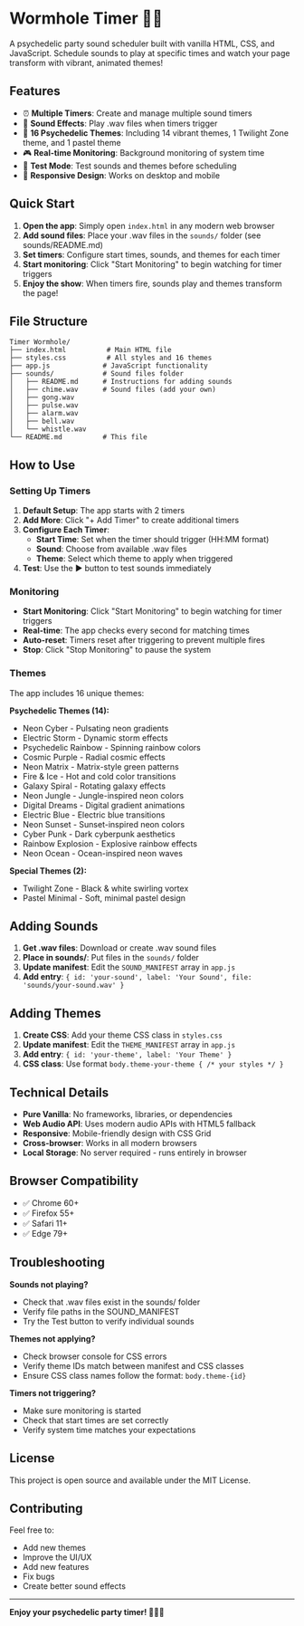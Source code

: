 # Wormhole Timer 🎵🌈

A psychedelic party sound scheduler built with vanilla HTML, CSS, and JavaScript. Schedule sounds to play at specific times and watch your page transform with vibrant, animated themes!

## Features

- ⏰ **Multiple Timers**: Create and manage multiple sound timers
- 🎵 **Sound Effects**: Play .wav files when timers trigger
- 🌈 **16 Psychedelic Themes**: Including 14 vibrant themes, 1 Twilight Zone theme, and 1 pastel theme
- 🎮 **Real-time Monitoring**: Background monitoring of system time
- 🧪 **Test Mode**: Test sounds and themes before scheduling
- 📱 **Responsive Design**: Works on desktop and mobile

## Quick Start

1. **Open the app**: Simply open `index.html` in any modern web browser
2. **Add sound files**: Place your .wav files in the `sounds/` folder (see sounds/README.md)
3. **Set timers**: Configure start times, sounds, and themes for each timer
4. **Start monitoring**: Click "Start Monitoring" to begin watching for timer triggers
5. **Enjoy the show**: When timers fire, sounds play and themes transform the page!

## File Structure

```
Timer Wormhole/
├── index.html          # Main HTML file
├── styles.css          # All styles and 16 themes
├── app.js             # JavaScript functionality
├── sounds/            # Sound files folder
│   ├── README.md      # Instructions for adding sounds
│   ├── chime.wav      # Sound files (add your own)
│   ├── gong.wav
│   ├── pulse.wav
│   ├── alarm.wav
│   ├── bell.wav
│   └── whistle.wav
└── README.md          # This file
```

## How to Use

### Setting Up Timers

1. **Default Setup**: The app starts with 2 timers
2. **Add More**: Click "+ Add Timer" to create additional timers
3. **Configure Each Timer**:
   - **Start Time**: Set when the timer should trigger (HH:MM format)
   - **Sound**: Choose from available .wav files
   - **Theme**: Select which theme to apply when triggered
4. **Test**: Use the ▶︎ button to test sounds immediately

### Monitoring

- **Start Monitoring**: Click "Start Monitoring" to begin watching for timer triggers
- **Real-time**: The app checks every second for matching times
- **Auto-reset**: Timers reset after triggering to prevent multiple fires
- **Stop**: Click "Stop Monitoring" to pause the system

### Themes

The app includes 16 unique themes:

**Psychedelic Themes (14):**
- Neon Cyber - Pulsating neon gradients
- Electric Storm - Dynamic storm effects
- Psychedelic Rainbow - Spinning rainbow colors
- Cosmic Purple - Radial cosmic effects
- Neon Matrix - Matrix-style green patterns
- Fire & Ice - Hot and cold color transitions
- Galaxy Spiral - Rotating galaxy effects
- Neon Jungle - Jungle-inspired neon colors
- Digital Dreams - Digital gradient animations
- Electric Blue - Electric blue transitions
- Neon Sunset - Sunset-inspired neon colors
- Cyber Punk - Dark cyberpunk aesthetics
- Rainbow Explosion - Explosive rainbow effects
- Neon Ocean - Ocean-inspired neon waves

**Special Themes (2):**
- Twilight Zone - Black & white swirling vortex
- Pastel Minimal - Soft, minimal pastel design

## Adding Sounds

1. **Get .wav files**: Download or create .wav sound files
2. **Place in sounds/**: Put files in the `sounds/` folder
3. **Update manifest**: Edit the `SOUND_MANIFEST` array in `app.js`
4. **Add entry**: `{ id: 'your-sound', label: 'Your Sound', file: 'sounds/your-sound.wav' }`

## Adding Themes

1. **Create CSS**: Add your theme CSS class in `styles.css`
2. **Update manifest**: Edit the `THEME_MANIFEST` array in `app.js`
3. **Add entry**: `{ id: 'your-theme', label: 'Your Theme' }`
4. **CSS class**: Use format `body.theme-your-theme { /* your styles */ }`

## Technical Details

- **Pure Vanilla**: No frameworks, libraries, or dependencies
- **Web Audio API**: Uses modern audio APIs with HTML5 fallback
- **Responsive**: Mobile-friendly design with CSS Grid
- **Cross-browser**: Works in all modern browsers
- **Local Storage**: No server required - runs entirely in browser

## Browser Compatibility

- ✅ Chrome 60+
- ✅ Firefox 55+
- ✅ Safari 11+
- ✅ Edge 79+

## Troubleshooting

**Sounds not playing?**
- Check that .wav files exist in the sounds/ folder
- Verify file paths in the SOUND_MANIFEST
- Try the Test button to verify individual sounds

**Themes not applying?**
- Check browser console for CSS errors
- Verify theme IDs match between manifest and CSS classes
- Ensure CSS class names follow the format: `body.theme-{id}`

**Timers not triggering?**
- Make sure monitoring is started
- Check that start times are set correctly
- Verify system time matches your expectations

## License

This project is open source and available under the MIT License.

## Contributing

Feel free to:
- Add new themes
- Improve the UI/UX
- Add new features
- Fix bugs
- Create better sound effects

---

**Enjoy your psychedelic party timer! 🎉🌈🎵**

